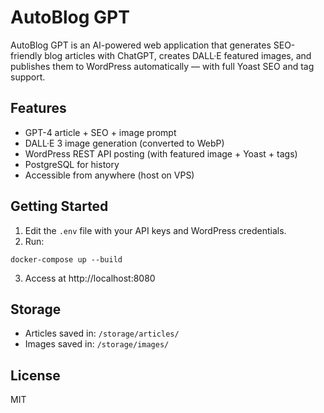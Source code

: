 # AutoBlog GPT

AutoBlog GPT is an AI-powered web application that generates SEO-friendly blog articles with ChatGPT, creates DALL·E featured images, and publishes them to WordPress automatically — with full Yoast SEO and tag support.

## Features
- GPT-4 article + SEO + image prompt
- DALL·E 3 image generation (converted to WebP)
- WordPress REST API posting (with featured image + Yoast + tags)
- PostgreSQL for history
- Accessible from anywhere (host on VPS)

## Getting Started

1. Edit the `.env` file with your API keys and WordPress credentials.
2. Run:
```
docker-compose up --build
```
3. Access at http://localhost:8080

## Storage
- Articles saved in: `/storage/articles/`
- Images saved in: `/storage/images/`

## License
MIT
